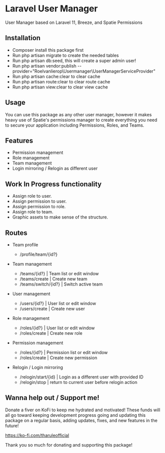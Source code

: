 # Laravel User Manager
User Manager based on Laravel 11, Breeze, and Spatie Permissions

## Installation
* Composer install this package first
* Run php artisan migrate to create the needed tables
* Run php artisan db:seed, this will create a super admin user!
* Run php artisan vendor:publish --provider="Roelvanlierop\Usermanager\UserManagerServiceProvider"
* Run php artisan cache:clear to clear cache
* Run php artisan route:clear to clear route cache
* Run php artisan view:clear to clear view cache

## Usage

You can use this package as any other user manager, however it makes heavy use of Spatie's permissions manager to create everything you need to secure your application including Permissions, Roles, and Teams.

## Features

* Permission management
* Role management
* Team management
* Login mirroring / Relogin as different user

## Work In Progress functionality

* Assign role to user.
* Assign permission to user.
* Assign permission to role.
* Assign role to team.
* Graphic assets to make sense of the structure.

## Routes

* Team profile

  * /profile/team/{id?}

* Team management

  * /teams/{id?} | Team list or edit window
  * /teams/create | Create new team
  * /teams/switch/{id?} | Switch active team

* User management

  * /users/{id?} | User list or edit window
  * /users/create | Create new user

* Role management

  * /roles/{id?} | User list or edit window
  * /roles/create | Create new role

* Permission management

  * /roles/{id?} | Permission list or edit window
  * /roles/create | Create new permission

* Relogin / Login mirroring

  * /relogin/start/{id} | Login as a different user with provided ID
  * /relogin/stop | return to current user before relogin action

## Wanna help out / Support me!

Donate a fiver on KoFi to keep me hydrated and motivated! These funds will all go toward keeping development progress going and updating this package on a regular basis, adding updates, fixes, and new features in the future!

https://ko-fi.com/tharuleofficial

Thank you so much for donating and supporting this package!
